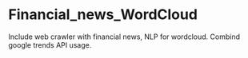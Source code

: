 # Financial_news_WordCloud
Include web crawler with financial news, NLP for wordcloud. Combind google trends API usage.
